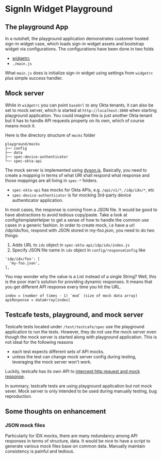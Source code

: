 # SignIn Widget Playground

## The playground App
In a nutshell, the playground application demonstrates customer hosted sign-in widget case, which loads sign-in widget assets and bootstrap widget via configurations.
The configurations have been done in two folds

- [widgetrc](https://github.com/okta/okta-signin-widget#the-widgetrc-config-file)
- `./main.js`

What `main.js` does is initialize sign-in widget using settings from `widgetrc` plus simple success handler.

## Mock server

While in `widgetrc` you can point `baseUrl` to any Okta tenants, it can also be set to mock server, which is started at `http://localhost:3000` when starting playground application.
You could imagine this is just another Okta tenant but it has to handle API requests properly on its own, which of course means mock it.

Here is the directory structure of `mocks` folder

```
playground/mocks
├── config
├── data
├── spec-device-authenticator
└── spec-okta-api
```

The mock server is implemented using [dyson.js](https://www.npmjs.com/package/dyson). Basically, you need to create a *mapping* in terms of what URI shall respond what response and those *mappings* are all living in `spec-*` folders.

- `spec-okta-api` has mocks for Okta APIs, e.g. `/api/v1/*`, `/idp/idx/*`, etc
- `spec-device-authenticator` is for mocking 3rd-party device authenticator application.

In most cases, the response is coming from a JSON file. It would be good to have abstractions to avoid tedious copy/paste. Take a look at config/templateHelper to get a sense of how to handle the common use cases in a generic fashion.
In order to create mock, i.e have a url /idp/idx/foo, respond with JSON stored in my-foo.json, you need to do two things:

1. Adds URL to `idx` object in `spec-okta-api/idp/idx/index.js`
2. Specify JSON file name in `idx` object in `config/responseConfig` like

```
'idp/idx/foo': [
  'my-foo.json',
],
```

You may wonder why the value is a List instead of a single String? Well, this is the poor man's solution for providing dynamic responses.
It means that you get different API response every time you hit the URL.

```
index = (number of times - 1) `mod` (size of mock data array)
apiResponse = dataArray[index]
```

## Testcafe tests, playground, and mock server

Testcafe tests located under `/test/testcafe/spec` use the playground application to run the tests.
However, they do not use the mock server even though the mock server is started along with playground application. This is not ideal for the following reasons

- each test expects different sets of API mocks.
- unless the test can change mock server config during testing, leveraging the mock server won't work.

Luckily, testcafe has its own API to [intercept http request and mock response](https://devexpress.github.io/testcafe/documentation/guides/advanced-guides/intercept-http-requests.html).

In summary, testcafe tests are using playground application but not mock sever. Mock server is only intended to be used during manually testing, bug reproduction.

## Some thoughts on enhancement

### JSON mock files

Particularly for IDX mocks, there are many redundancy among API responses in terms of structure, data. It would be nice to have a script to generate various mock files base on common data. Manually maintain consistency is painful and tedious.
